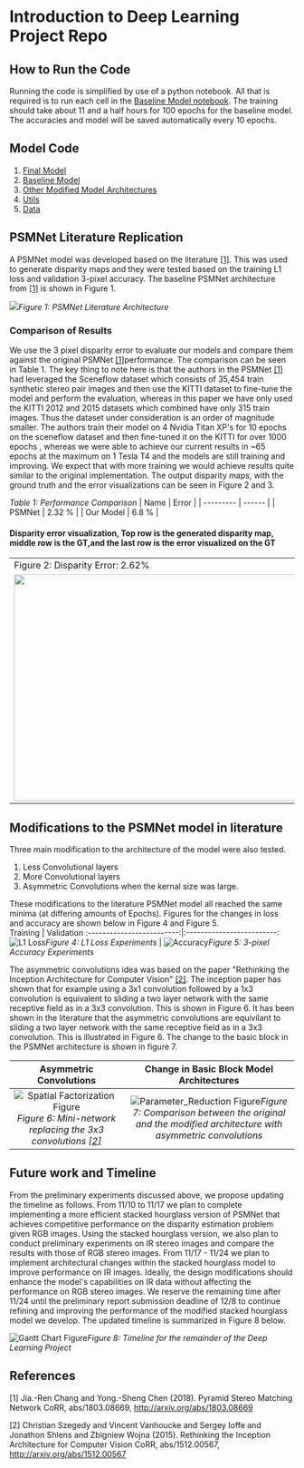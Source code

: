 
# Introduction to Deep Learning Project Repo

## How to Run the Code

Running the code is simplified by use of a python notebook. All that is required is to run each cell in the [Baseline Model notebook](Models/Baseline/11785_ProjMidterm_Baseline.ipynb). The training should take about 11 and a half hours for 100 epochs for the baseline model. The accuracies and model will be saved automatically every 10 epochs.

## Model Code

1. [Final Model](Models/Final/psmreimp_ir(1).ipynb)
2. [Baseline Model](Models/Baseline/11785_ProjMidterm_Baseline.ipynb)
3. [Other Modified Model Architectures](Models/Modified/11785_ProjMidterm_Parameter_Reduction.ipynb)
4. [Utils](Utils/plot_util.py)
5. [Data](Utils/data)

## PSMNet Literature Replication 

A PSMNet model was developed based on the literature [[1]](#1).  This was used to generate disparity maps and they were tested based on the training L1 loss and validation 3-pixel accuracy.  The baseline PSMNet architecture from [[1]](#1) is shown in Figure 1.  

![](./Images/Architecture_PSMNet.png)*Figure 1: PSMNet Literature Architecture*

### Comparison of Results
We use the 3 pixel disparity error to evaluate our models and compare them against the original PSMNet [[1]](#1)performance. The comparison can be seen in Table 1. The key thing to note here is that the authors in the PSMNet [[1]](#1) had leveraged the Sceneflow dataset which consists of 35,454 train synthetic stereo pair images and then use the KITTI dataset to fine-tune the model and perform the evaluation, whereas in this paper we have only used the KITTI 2012 and 2015 datasets which combined have only 315 train images. Thus the dataset under consideration is an order of magnitude smaller.  The authors train their model on 4 Nvidia Titan XP's for 10 epochs on the sceneflow dataset and then fine-tuned it on the KITTI for over 1000 epochs , whereas we were able to achieve our current results in ~65 epochs at the maximum on 1 Tesla T4 and the models are still training and improving.  We expect that with more training we would achieve results quite similar to the original implementation. The output disparity maps, with the ground truth and the error visualizations can be seen in Figure 2 and 3.

*Table 1: Performance Comparison*
| Name      |  Error |
| --------- | ------ |
| PSMNet    | 2.32 % |
| Our Model | 6.8 %  |

#### Disparity error visualization, Top row is the generated disparity map, middle row is the GT,and the last row is the error visualized on the GT

<table>
  <tr>
    <td>Figure 2: Disparity Error: 2.62% </td>
     <td>Figure 3: Disparity Error: 8.26</td>
  </tr>
  <tr>
    <td><img src="./Images/Ref_err.png" width=600 height=400></td>
    <td><img src="./Images/Model_err.png" width=600 height=400></td> 
  </tr>
 </table>

## Modifications to the PSMNet model in literature

Three main modification to the architecture of the model were also tested. 

1. Less Convolutional layers
2. More Convolutional layers
3. Asymmetric Convolutions when the kernal size was large. 

These modifications to the literature PSMNet model all reached the same minima (at differing amounts of Epochs).  Figures for the changes in loss and accuracy are shown below in Figure 4 and Figure 5.  
             Training                                              |                                        Validation
:-------------------------:|:-------------------------:
![L1 Loss](./Images/L1_loss.png)*Figure 4: L1 Loss Experiments*  |  ![Accuracy](./Images/Accuracy.png)*Figure 5: 3-pixel Accuracy Experiments*





The asymmetric convolutions idea was based on the paper "Rethinking the Inception Architecture for Computer Vision" [[2]](#2).  The inception paper has shown that for example using a 3x1 convolution followed by a 1x3 convolution is equivalent to sliding a two layer network with the same receptive field as in a 3x3 convolution.  This is shown in Figure 6.  It has been shown in the literature that the asymmetric convolutions are equivilant to sliding a two layer network with the same receptive field as in a 3x3 convolution.  This is illustrated in Figure 6.  The change to the basic block in the PSMNet architecture is shown in figure 7.  


Asymmetric Convolutions                                                                                                     |  Change in Basic Block Model Architectures 
:-------------------------:|:-------------------------:
![Spatial Factorization Figure](./Images/Spatial_Factorization.png)*Figure 6: Mini-network replacing the 3x3 convolutions [[2]](#2)*  |  ![Parameter_Reduction Figure](./Images/Parameter_Reduction.png)*Figure 7: Comparison between the original and the modified architecture with asymmetric convolutions*

## Future work and Timeline
From the preliminary experiments discussed above, we propose updating the timeline as follows. From 11/10 to 11/17 we plan to complete implementing a more efficient stacked hourglass version of PSMNet that achieves competitive performance on the disparity estimation problem given RGB images. Using the stacked hourglass version, we also plan to conduct preliminary experiments on IR stereo images and compare the results with those of RGB stereo images. From 11/17 - 11/24 we plan to implement architectural changes within the stacked hourglass model to improve performance on IR images. Ideally, the design modifications should enhance the model's capabilities on IR data without affecting the performance on RGB stereo images. We reserve the remaining time after 11/24 until the preliminary report submission deadline of 12/8 to continue refining and improving the performance of the modified stacked hourglass model we develop. The updated timeline is summarized in Figure 8 below.

![Gantt Chart Figure](./Images/Gantt_Chart.png)*Figure 8: Timeline for the remainder of the Deep Learning Project*

## References
<a id="1">[1]</a> 
Jia.-Ren Chang and Yong.-Sheng Chen (2018). 
Pyramid Stereo Matching Network
CoRR, abs/1803.08669, http://arxiv.org/abs/1803.08669

<a id="2">[2]</a> 
Christian Szegedy and
               Vincent Vanhoucke and
               Sergey Ioffe and
               Jonathon Shlens and
               Zbigniew Wojna (2015). 
Rethinking the Inception Architecture for Computer Vision 
CoRR, abs/1512.00567, http://arxiv.org/abs/1512.00567

